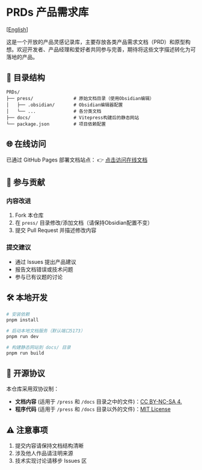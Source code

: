 
# PRDs 产品需求库

[[English](/README.md)]

这是一个开放的产品灵感记录库，主要存放各类产品需求文档（PRD）和原型构想。欢迎开发者、产品经理和爱好者共同参与完善，期待将这些文字描述转化为可落地的产品。

## 📂 目录结构

```
PRDs/
├── press/               # 原始文档目录（使用Obsidian编辑）
│   ├── .obsidian/       # Obsidian编辑器配置
│   └── ...              # 各分类文档
├── docs/                # Vitepress构建后的静态网站
└── package.json         # 项目依赖配置
```

## 🌐 在线访问

已通过 GitHub Pages 部署文档站点：
👉 [点击访问在线文档](https://lufbduk.github.io/PRDs)

## 🤝 参与贡献

### 内容改进
1. Fork 本仓库
2. 在 `press/` 目录修改/添加文档（请保持Obsidian配置不变）
3. 提交 Pull Request 并描述修改内容

### 提交建议
- 通过 Issues 提出产品建议
- 报告文档错误或技术问题
- 参与已有议题的讨论

## 🛠️ 本地开发

```bash
# 安装依赖
pnpm install

# 启动本地文档服务（默认端口5173）
pnpm run dev

# 构建静态网站到 docs/ 目录
pnpm run build
```

## 📜 开源协议

本仓库采用双协议制：
- **文档内容** (适用于 `/press` 和 `/docs` 目录之中的文件)：[CC BY-NC-SA 4.](https://creativecommons.org/licenses/by-nc-sa/4.0/deed.zh)
- **程序代码** (适用于 `/press` 和 `/docs` 目录以外的文件)：[MIT License](LICENSE-CODE)

## ⚠️ 注意事项
1. 提交内容请保持文档结构清晰
2. 涉及他人作品请注明来源
3. 技术实现讨论请移步 Issues 区
